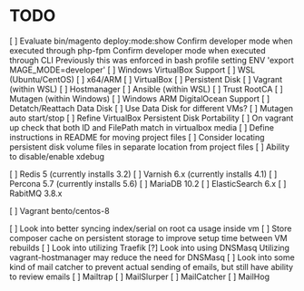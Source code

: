# TODO
[ ] Evaluate bin/magento deploy:mode:show
    Confirm developer mode when executed through php-fpm
    Confirm developer mode when executed through CLI
      Previously this was enforced in bash profile setting ENV 'export MAGE_MODE=developer'
[ ] Windows VirtualBox Support
    [ ] WSL (Ubuntu/CentOS)
    [ ] x64/ARM
    [ ] VirtualBox
        [ ] Persistent Disk
    [ ] Vagrant (within WSL)
        [ ] Hostmanager
    [ ] Ansible (within WSL)
        [ ] Trust RootCA
    [ ] Mutagen (within Windows)
[ ] Windows ARM DigitalOcean Support
    [ ] Detatch/Reattach Data Disk
    [ ] Use Data Disk for different VMs?
[ ] Mutagen auto start/stop
[ ] Refine VirtualBox Persistent Disk Portability
    [ ] On vagrant up check that both ID and FilePath match in virtualbox media
    [ ] Define instructions in README for moving project files
    [ ] Consider locating persistent disk volume files in separate location from project files
[ ] Ability to disable/enable xdebug

[ ] Redis 5 (currently installs 3.2)
[ ] Varnish 6.x (currently installs 4.1)
[ ] Percona 5.7 (currently installs 5.6)
[ ] MariaDB 10.2
[ ] ElasticSearch 6.x
[ ] RabitMQ 3.8.x

[ ] Vagrant bento/centos-8

[ ] Look into better syncing index/serial on root ca usage inside vm
[ ] Store composer cache on persistent storage to improve setup time between VM rebuilds
[ ] Look into utilizing Traefik
[?] Look into using DNSMasq
  Utilizing vagrant-hostmanager may reduce the need for DNSMasq
[ ] Look into some kind of mail catcher to prevent actual sending of emails, but still have ability to review emails
    [ ] Mailtrap
    [ ] MailSlurper
    [ ] MailCatcher
    [ ] MailHog
